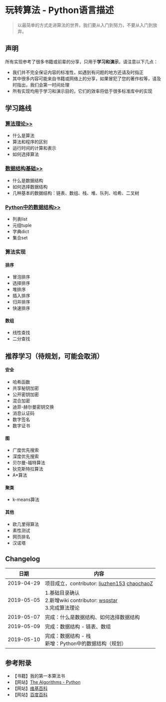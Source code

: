 # 玩转算法 - Python语言描述
> 以最简单的方式走进算法的世界，我们要从入门到努力，不要从入门到放弃。

## 声明

所有实现参考了很多书籍或前辈的分享，只用于**学习和演示**，请注意以下几点：

* 我们并不完全保证内容的标准性，如遇到有问题的地方还请及时指正
* 其中很多内容可能来自书籍或网络上的分享，如果冒犯了您的著作权等，请及时指出，我们会第一时间处理
* 所有实现均用于学习和演示目的，它们的效率将低于很多标准库中的实现

## 学习路线

### [算法理论>>](./算法理论.md)

* 什么是算法
* 算法和程序的区别
* 运行时间的计算和表示
* 如何选择算法

### [数据结构基础>>](./数据结构.md)

* 什么是数据结构
* 如何选择数据结构
* 几种基本的数据结构：链表、数组、栈、堆、队列、哈希、二叉树

### [Python中的数据结构>>](./Python中的数据结构.md)

* 列表list
* 元组tuple
* 字典dict
* 集合set


### 算法实现

#### 排序
* 冒泡排序
* 选择排序
* 堆排序
* 插入排序
* 归并排序
* 快速排序

#### 数组
* 线性查找
* 二分查找

## 推荐学习（待规划，可能会取消）
#### 安全
* 哈希函数
* 共享秘钥加密
* 公开密钥加密
* 混合加密
* 迪菲-赫尔曼密钥交换
* 消息认证码
* 数字签名
* 数字证书
#### 图
* 广度优先搜索
* 深度优先搜索
* 贝尔曼-福特算法
* 狄克斯特拉算法
* A*算法

#### 聚类
* k-means算法

#### 其他
* 欧几里得算法
* 素性测试
* 网页排名
* 汉诺塔

## Changelog
日期|内容
--|--
2019-04-29|项目成立，contributor: [liuzhen153](https://github.com/liuzhen153) [chaochaoZ](https://github.com/chaochaoZ)
2019-05-05|1.基础目录确认<br>2.新增wiki contributor: [wsqstar](https://github.com/wsqstar)<br>3.完成算法理论
2019-05-07|完成：什么是数据结构、如何选择数据结构
2019-05-09|完成：数据结构 - 链表、数组
2019-05-10|完成：数据结构 - 栈 <br>新增：Python中的数据结构（规划）


## 参考附录
* 【书籍】我的第一本算法书
* 【网站】[The Algorithms - Python](https://github.com/TheAlgorithms/Python)
* 【网站】[维基百科](https://zh.wikipedia.org)
* 【网站】[百度百科](https://baike.baidu.com/)
